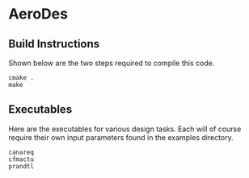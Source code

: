 # AeroDes

## Build Instructions

Shown below are the two steps required to compile this code.

```
cmake .
make
```

## Executables

Here are the executables for various design tasks. Each will of course require their own input parameters found in the examples directory.

```
canareq
cfmactu
prandtl
```
